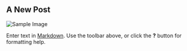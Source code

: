 ## A New Post
![Sample Image]({{site.baseurl}}/docs/_posts/ToolsReference/IMG_20200930_093504__01.jpg)


Enter text in [Markdown](http://daringfireball.net/projects/markdown/). Use the toolbar above, or click the **?** button for formatting help.
